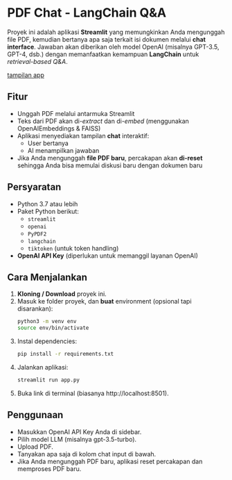 # PDF Chat - LangChain Q&A

Proyek ini adalah aplikasi **Streamlit** yang memungkinkan Anda mengunggah file PDF, kemudian bertanya apa saja terkait isi dokumen melalui **chat interface**. Jawaban akan diberikan oleh model OpenAI (misalnya GPT-3.5, GPT-4, dsb.) dengan memanfaatkan kemampuan **LangChain** untuk *retrieval-based Q&A*.

[tampilan app](./tampilan_app.mov)

## Fitur
- Unggah PDF melalui antarmuka Streamlit
- Teks dari PDF akan di-*extract* dan di-*embed* (menggunakan OpenAIEmbeddings & FAISS)
- Aplikasi menyediakan tampilan **chat** interaktif:
  - User bertanya
  - AI menampilkan jawaban
- Jika Anda mengunggah **file PDF baru**, percakapan akan **di-reset** sehingga Anda bisa memulai diskusi baru dengan dokumen baru

## Persyaratan
- Python 3.7 atau lebih
- Paket Python berikut:
  - `streamlit`
  - `openai`
  - `PyPDF2`
  - `langchain`
  - `tiktoken` (untuk token handling)
- **OpenAI API Key** (diperlukan untuk memanggil layanan OpenAI)

## Cara Menjalankan
1. **Kloning / Download** proyek ini.
2. Masuk ke folder proyek, dan **buat** environment (opsional tapi disarankan):
   ```bash
   python3 -m venv env
   source env/bin/activate
3. Instal dependencies:
   ```bash
   pip install -r requirements.txt
4. Jalankan aplikasi:
   ```bash
   streamlit run app.py
5. Buka link di terminal (biasanya http://localhost:8501).

## Penggunaan
- Masukkan OpenAI API Key Anda di sidebar.
- Pilih model LLM (misalnya gpt-3.5-turbo).
- Upload PDF.
- Tanyakan apa saja di kolom chat input di bawah.
- Jika Anda mengunggah PDF baru, aplikasi reset percakapan dan memproses PDF baru.
